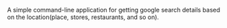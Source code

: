A simple command-line application for getting google search details based on the location(place, stores, restaurants, and so on).
